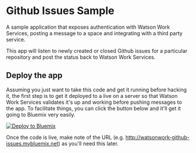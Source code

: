 # Github Issues Sample

A sample application that exposes authentication with Watson Work Services, posting a message to a space and integrating with a third party service.

This app will listen to newly created or closed Github issues for a particular repository and post the status back to Watson Work Services.

## Deploy the app
Assuming you just want to take this code and get it running before hacking it, the first step is to get it deployed to a live on a server so that Watson Work Services validates it's up and working before pushing messages to the app. To facilitate things, you can click the button below and it'll get it going to Bluemix very easily.

[![Deploy to Bluemix](https://bluemix.net/deploy/button.png)](https://bluemix.net/deploy?repository=https://github.com/watsonwork/watsonwork-github-issues)

Once the code is live, make note of the URL (e.g. http://watsonwork-github-issues.mybluemix.net) as you'll need this later.
